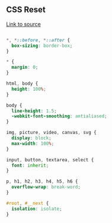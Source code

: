 
## CSS Reset
[Link to source](https://www.joshwcomeau.com/css/custom-css-reset/)
```css

*, *::before, *::after {
  box-sizing: border-box;
}

* {
  margin: 0;
}

html, body {
  height: 100%;
}

body {
  line-height: 1.5;
  -webkit-font-smoothing: antialiased;
}

img, picture, video, canvas, svg {
  display: block;
  max-width: 100%;
}

input, button, textarea, select {
  font: inherit;
}

p, h1, h2, h3, h4, h5, h6 {
  overflow-wrap: break-word;
}

#root, #__next {
  isolation: isolate;
}
```

  
